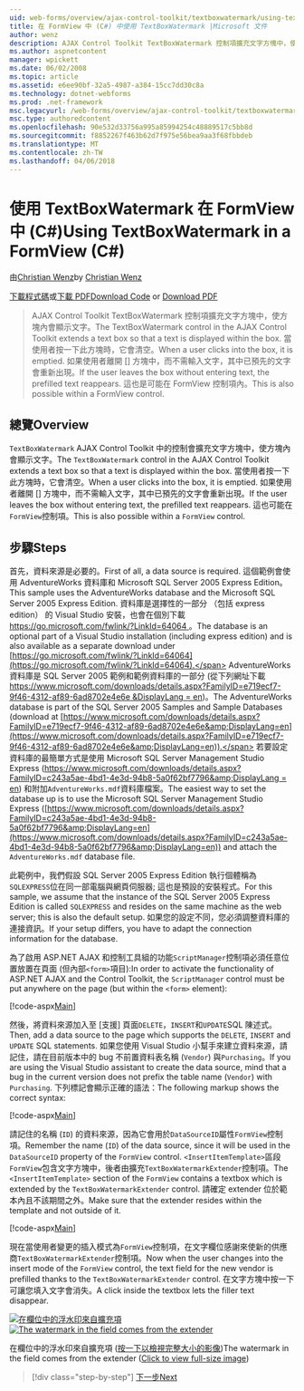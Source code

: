 ```yaml
---
uid: web-forms/overview/ajax-control-toolkit/textboxwatermark/using-textboxwatermark-in-a-formview-cs
title: 在 FormView 中 (C#) 中使用 TextBoxWatermark |Microsoft 文件
author: wenz
description: AJAX Control Toolkit TextBoxWatermark 控制項擴充文字方塊中，使方塊內會顯示文字。 當使用者按一下 [到] 方塊，它我...
ms.author: aspnetcontent
manager: wpickett
ms.date: 06/02/2008
ms.topic: article
ms.assetid: e6ee90bf-32a5-4987-a384-15cc7dd30c8a
ms.technology: dotnet-webforms
ms.prod: .net-framework
msc.legacyurl: /web-forms/overview/ajax-control-toolkit/textboxwatermark/using-textboxwatermark-in-a-formview-cs
msc.type: authoredcontent
ms.openlocfilehash: 90e532d33756a995a85994254c48889517c5bb8d
ms.sourcegitcommit: f8852267f463b62d7f975e56bea9aa3f68fbbdeb
ms.translationtype: MT
ms.contentlocale: zh-TW
ms.lasthandoff: 04/06/2018
---
```

<a name="using-textboxwatermark-in-a-formview-c"></a><span data-ttu-id="1abec-104">使用 TextBoxWatermark 在 FormView 中 (C#)</span><span class="sxs-lookup"><span data-stu-id="1abec-104">Using TextBoxWatermark in a FormView (C#)</span></span>
====================
<span data-ttu-id="1abec-105">由[Christian Wenz](https://github.com/wenz)</span><span class="sxs-lookup"><span data-stu-id="1abec-105">by [Christian Wenz](https://github.com/wenz)</span></span>

<span data-ttu-id="1abec-106">[下載程式碼](http://download.microsoft.com/download/9/3/f/93f8daea-bebd-4821-833b-95205389c7d0/TextBoxWatermark1.cs.zip)或[下載 PDF](http://download.microsoft.com/download/b/6/a/b6ae89ee-df69-4c87-9bfb-ad1eb2b23373/textboxwatermark1CS.pdf)</span><span class="sxs-lookup"><span data-stu-id="1abec-106">[Download Code](http://download.microsoft.com/download/9/3/f/93f8daea-bebd-4821-833b-95205389c7d0/TextBoxWatermark1.cs.zip) or [Download PDF](http://download.microsoft.com/download/b/6/a/b6ae89ee-df69-4c87-9bfb-ad1eb2b23373/textboxwatermark1CS.pdf)</span></span>

> <span data-ttu-id="1abec-107">AJAX Control Toolkit TextBoxWatermark 控制項擴充文字方塊中，使方塊內會顯示文字。</span><span class="sxs-lookup"><span data-stu-id="1abec-107">The TextBoxWatermark control in the AJAX Control Toolkit extends a text box so that a text is displayed within the box.</span></span> <span data-ttu-id="1abec-108">當使用者按一下此方塊時，它會清空。</span><span class="sxs-lookup"><span data-stu-id="1abec-108">When a user clicks into the box, it is emptied.</span></span> <span data-ttu-id="1abec-109">如果使用者離開 [] 方塊中，而不需輸入文字，其中已預先的文字會重新出現。</span><span class="sxs-lookup"><span data-stu-id="1abec-109">If the user leaves the box without entering text, the prefilled text reappears.</span></span> <span data-ttu-id="1abec-110">這也是可能在 FormView 控制項內。</span><span class="sxs-lookup"><span data-stu-id="1abec-110">This is also possible within a FormView control.</span></span>


## <a name="overview"></a><span data-ttu-id="1abec-111">總覽</span><span class="sxs-lookup"><span data-stu-id="1abec-111">Overview</span></span>

<span data-ttu-id="1abec-112">`TextBoxWatermark` AJAX Control Toolkit 中的控制會擴充文字方塊中，使方塊內會顯示文字。</span><span class="sxs-lookup"><span data-stu-id="1abec-112">The `TextBoxWatermark` control in the AJAX Control Toolkit extends a text box so that a text is displayed within the box.</span></span> <span data-ttu-id="1abec-113">當使用者按一下此方塊時，它會清空。</span><span class="sxs-lookup"><span data-stu-id="1abec-113">When a user clicks into the box, it is emptied.</span></span> <span data-ttu-id="1abec-114">如果使用者離開 [] 方塊中，而不需輸入文字，其中已預先的文字會重新出現。</span><span class="sxs-lookup"><span data-stu-id="1abec-114">If the user leaves the box without entering text, the prefilled text reappears.</span></span> <span data-ttu-id="1abec-115">這也可能在`FormView`控制項。</span><span class="sxs-lookup"><span data-stu-id="1abec-115">This is also possible within a `FormView` control.</span></span>

## <a name="steps"></a><span data-ttu-id="1abec-116">步驟</span><span class="sxs-lookup"><span data-stu-id="1abec-116">Steps</span></span>

<span data-ttu-id="1abec-117">首先，資料來源是必要的。</span><span class="sxs-lookup"><span data-stu-id="1abec-117">First of all, a data source is required.</span></span> <span data-ttu-id="1abec-118">這個範例會使用 AdventureWorks 資料庫和 Microsoft SQL Server 2005 Express Edition。</span><span class="sxs-lookup"><span data-stu-id="1abec-118">This sample uses the AdventureWorks database and the Microsoft SQL Server 2005 Express Edition.</span></span> <span data-ttu-id="1abec-119">資料庫是選擇性的一部分 （包括 express edition） 的 Visual Studio 安裝，也會在個別下載[ https://go.microsoft.com/fwlink/?LinkId=64064 ](https://go.microsoft.com/fwlink/?LinkId=64064)。</span><span class="sxs-lookup"><span data-stu-id="1abec-119">The database is an optional part of a Visual Studio installation (including express edition) and is also available as a separate download under [https://go.microsoft.com/fwlink/?LinkId=64064](https://go.microsoft.com/fwlink/?LinkId=64064).</span></span> <span data-ttu-id="1abec-120">AdventureWorks 資料庫是 SQL Server 2005 範例和範例資料庫的一部分 (從下列網址下載[ https://www.microsoft.com/downloads/details.aspx?FamilyID=e719ecf7-9f46-4312-af89-6ad8702e4e6e &amp;DisplayLang = en](https://www.microsoft.com/downloads/details.aspx?FamilyID=e719ecf7-9f46-4312-af89-6ad8702e4e6e&amp;DisplayLang=en))。</span><span class="sxs-lookup"><span data-stu-id="1abec-120">The AdventureWorks database is part of the SQL Server 2005 Samples and Sample Databases (download at [https://www.microsoft.com/downloads/details.aspx?FamilyID=e719ecf7-9f46-4312-af89-6ad8702e4e6e&amp;DisplayLang=en](https://www.microsoft.com/downloads/details.aspx?FamilyID=e719ecf7-9f46-4312-af89-6ad8702e4e6e&amp;DisplayLang=en)).</span></span> <span data-ttu-id="1abec-121">若要設定資料庫的最簡單方式是使用 Microsoft SQL Server Management Studio Express ([https://www.microsoft.com/downloads/details.aspx?FamilyID=c243a5ae-4bd1-4e3d-94b8-5a0f62bf7796&amp;DisplayLang = en](https://www.microsoft.com/downloads/details.aspx?FamilyID=c243a5ae-4bd1-4e3d-94b8-5a0f62bf7796&amp;DisplayLang=en)) 和附加`AdventureWorks.mdf`資料庫檔案。</span><span class="sxs-lookup"><span data-stu-id="1abec-121">The easiest way to set the database up is to use the Microsoft SQL Server Management Studio Express ([https://www.microsoft.com/downloads/details.aspx?FamilyID=c243a5ae-4bd1-4e3d-94b8-5a0f62bf7796&amp;DisplayLang=en](https://www.microsoft.com/downloads/details.aspx?FamilyID=c243a5ae-4bd1-4e3d-94b8-5a0f62bf7796&amp;DisplayLang=en)) and attach the `AdventureWorks.mdf` database file.</span></span>

<span data-ttu-id="1abec-122">此範例中，我們假設 SQL Server 2005 Express Edition 執行個體稱為`SQLEXPRESS`位在同一部電腦與網頁伺服器; 這也是預設的安裝程式。</span><span class="sxs-lookup"><span data-stu-id="1abec-122">For this sample, we assume that the instance of the SQL Server 2005 Express Edition is called `SQLEXPRESS` and resides on the same machine as the web server; this is also the default setup.</span></span> <span data-ttu-id="1abec-123">如果您的設定不同，您必須調整資料庫的連接資訊。</span><span class="sxs-lookup"><span data-stu-id="1abec-123">If your setup differs, you have to adapt the connection information for the database.</span></span>

<span data-ttu-id="1abec-124">為了啟用 ASP.NET AJAX 和控制工具組的功能`ScriptManager`控制項必須任意位置放置在頁面 (但內部`<form>`項目):</span><span class="sxs-lookup"><span data-stu-id="1abec-124">In order to activate the functionality of ASP.NET AJAX and the Control Toolkit, the `ScriptManager` control must be put anywhere on the page (but within the `<form>` element):</span></span>

[!code-aspx[Main](using-textboxwatermark-in-a-formview-cs/samples/sample1.aspx)]

<span data-ttu-id="1abec-125">然後，將資料來源加入至 [支援] 頁面`DELETE`，`INSERT`和`UPDATE`SQL 陳述式。</span><span class="sxs-lookup"><span data-stu-id="1abec-125">Then, add a data source to the page which supports the `DELETE`, `INSERT` and `UPDATE` SQL statements.</span></span> <span data-ttu-id="1abec-126">如果您使用 Visual Studio 小幫手來建立資料來源，請記住，請在目前版本中的 bug 不前置資料表名稱 (`Vendor`) 與`Purchasing`。</span><span class="sxs-lookup"><span data-stu-id="1abec-126">If you are using the Visual Studio assistant to create the data source, mind that a bug in the current version does not prefix the table name (`Vendor`) with `Purchasing`.</span></span> <span data-ttu-id="1abec-127">下列標記會顯示正確的語法：</span><span class="sxs-lookup"><span data-stu-id="1abec-127">The following markup shows the correct syntax:</span></span>

[!code-aspx[Main](using-textboxwatermark-in-a-formview-cs/samples/sample2.aspx)]

<span data-ttu-id="1abec-128">請記住的名稱 (`ID`) 的資料來源，因為它會用於`DataSourceID`屬性`FormView`控制項。</span><span class="sxs-lookup"><span data-stu-id="1abec-128">Remember the name (`ID`) of the data source, since it will be used in the `DataSourceID` property of the `FormView` control.</span></span> <span data-ttu-id="1abec-129">`<InsertItemTemplate>`區段`FormView`包含文字方塊中，後者由擴充`TextBoxWatermarkExtender`控制項。</span><span class="sxs-lookup"><span data-stu-id="1abec-129">The `<InsertItemTemplate>` section of the `FormView` contains a textbox which is extended by the `TextBoxWatermarkExtender` control.</span></span> <span data-ttu-id="1abec-130">請確定 extender 位於範本內且不該期間之外。</span><span class="sxs-lookup"><span data-stu-id="1abec-130">Make sure that the extender resides within the template and not outside of it.</span></span>

[!code-aspx[Main](using-textboxwatermark-in-a-formview-cs/samples/sample3.aspx)]

<span data-ttu-id="1abec-131">現在當使用者變更的插入模式為`FormView`控制項，在文字欄位感謝來使新的供應商`TextBoxWatermarkExtender`控制項。</span><span class="sxs-lookup"><span data-stu-id="1abec-131">Now when the user changes into the insert mode of the `FormView` control, the text field for the new vendor is prefilled thanks to the `TextBoxWatermarkExtender` control.</span></span> <span data-ttu-id="1abec-132">在文字方塊中按一下可讓您填入文字會消失。</span><span class="sxs-lookup"><span data-stu-id="1abec-132">A click inside the textbox lets the filler text disappear.</span></span>


<span data-ttu-id="1abec-133">[![在欄位中的浮水印來自擴充項](using-textboxwatermark-in-a-formview-cs/_static/image2.png)](using-textboxwatermark-in-a-formview-cs/_static/image1.png)</span><span class="sxs-lookup"><span data-stu-id="1abec-133">[![The watermark in the field comes from the extender](using-textboxwatermark-in-a-formview-cs/_static/image2.png)](using-textboxwatermark-in-a-formview-cs/_static/image1.png)</span></span>

<span data-ttu-id="1abec-134">在欄位中的浮水印來自擴充項 ([按一下以檢視完整大小的影像](using-textboxwatermark-in-a-formview-cs/_static/image3.png))</span><span class="sxs-lookup"><span data-stu-id="1abec-134">The watermark in the field comes from the extender ([Click to view full-size image](using-textboxwatermark-in-a-formview-cs/_static/image3.png))</span></span>

> [!div class="step-by-step"]
> [<span data-ttu-id="1abec-135">下一步</span><span class="sxs-lookup"><span data-stu-id="1abec-135">Next</span></span>](using-textboxwatermark-with-validation-controls-cs.md)
